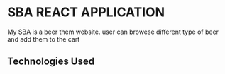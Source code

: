 # SBA REACT APPLICATION

My SBA is a beer them website. user can browese different type of beer and add them to the cart

## Technologies Used


